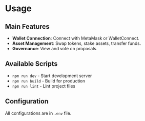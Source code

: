 # Usage

## Main Features

- **Wallet Connection**: Connect with MetaMask or WalletConnect.
- **Asset Management**: Swap tokens, stake assets, transfer funds.
- **Governance**: View and vote on proposals.

## Available Scripts

- `npm run dev` - Start development server
- `npm run build` - Build for production
- `npm run lint` - Lint project files

## Configuration
All configurations are in `.env` file.
